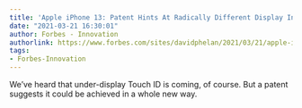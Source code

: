 ```yaml
---
title: 'Apple iPhone 13: Patent Hints At Radically Different Display Innovation'
date: "2021-03-21 16:30:01"
author: Forbes - Innovation
authorlink: https://www.forbes.com/sites/davidphelan/2021/03/21/apple-iphone-13-patent-hints-at-radically-different-display-innovation/
tags:
- Forbes-Innovation
---
```

We’ve heard that under-display Touch ID is coming, of course. But a patent suggests it could be achieved in a whole new way.